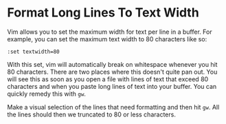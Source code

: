 # Format Long Lines To Text Width

Vim allows you to set the maximum width for text per line in a buffer. For
example, you can set the maximum text width to 80 characters like so:

```
:set textwidth=80
```

With this set, vim will automatically break on whitespace whenever you hit
80 characters. There are two places where this doesn't quite pan out. You
will see this as soon as you open a file with lines of text that exceed 80
characters and when you paste long lines of text into your buffer. You can
quickly remedy this with `gw`.

Make a visual selection of the lines that need formatting and then hit `gw`.
All the lines should then we truncated to 80 or less characters.
